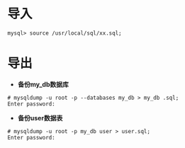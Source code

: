 # 导入
```
mysql> source /usr/local/sql/xx.sql;
```

# 导出
- **备份my_db数据库**
```
# mysqldump -u root -p --databases my_db > my_db .sql;
Enter password:
```

- **备份user数据表**
```
# mysqldump -u root -p my_db user > user.sql;
Enter password:
```
